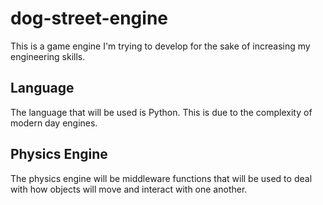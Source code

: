 # dog-street-engine
This is a game engine I'm trying to develop for the sake of increasing my engineering skills.
## Language
The language that will be used is Python. This is due to the complexity of modern day engines.
## Physics Engine
The physics engine will be middleware functions that will be used to deal with how objects will move and interact
with one another.
